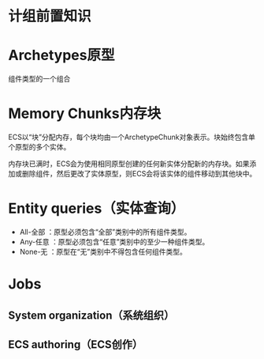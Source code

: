 # 计组前置知识



# Archetypes原型
组件类型的一个组合
# Memory Chunks内存块
ECS以“块”分配内存，每个块均由一个ArchetypeChunk对象表示。块始终包含单个原型的多个实体。

内存块已满时，ECS会为使用相同原型创建的任何新实体分配新的内存块。如果添加或删除组件，然后更改了实体原型，则ECS会将该实体的组件移动到其他块中。

# Entity queries（实体查询）
- All-全部 ：原型必须包含“全部”类别中的所有组件类型。
- Any-任意 ：原型必须包含“任意”类别中的至少一种组件类型。
- None-无 ：原型在“无”类别中不得包含任何组件类型。

# Jobs


## System organization（系统组织）

## ECS authoring（ECS创作）